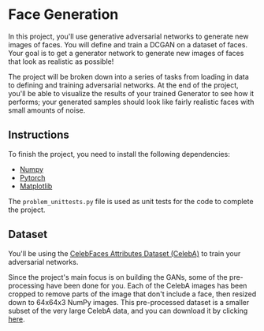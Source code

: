 # Face Generation
In this project, you'll use generative adversarial networks to generate new images of faces. You will define and train a DCGAN on a dataset of faces. Your goal is to get a generator network to generate new images of faces that look as realistic as possible!

The project will be broken down into a series of tasks from loading in data to defining and training adversarial networks. At the end of the project, you'll be able to visualize the results of your trained Generator to see how it performs; your generated samples should look like fairly realistic faces with small amounts of noise.

## Instructions
To finish the project, you need to install the following dependencies:
- [Numpy](https://numpy.org/)
- [Pytorch](https://pytorch.org/)
- [Matplotlib](https://matplotlib.org/)
  
The ```problem_unittests.py``` file is used as unit tests for the code to complete the project.

## Dataset
You'll be using the [CelebFaces Attributes Dataset (CelebA)](http://mmlab.ie.cuhk.edu.hk/projects/CelebA.html) to train your adversarial networks. 

Since the project's main focus is on building the GANs, some of the pre-processing have been done for you. Each of the CelebA images has been cropped to remove parts of the image that don't include a face, then resized down to 64x64x3 NumPy images. This pre-processed dataset is a smaller subset of the very large CelebA data, and you can download it by clicking [here](https://s3.amazonaws.com/video.udacity-data.com/topher/2018/November/5be7eb6f_processed-celeba-small/processed-celeba-small.zip).